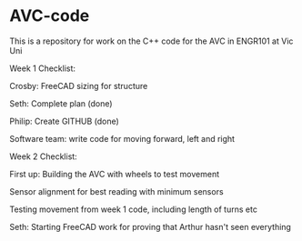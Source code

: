 # AVC-code
This is a repository for work on the C++ code for the AVC in ENGR101 at Vic Uni

Week 1 Checklist:

Crosby: FreeCAD sizing for structure

Seth: Complete plan (done)

Philip: Create GITHUB (done)

Software team: write code for moving forward, left and right

Week 2 Checklist:

First up: Building the AVC with wheels to test movement

Sensor alignment for best reading with minimum sensors

Testing movement from week 1 code, including length of turns etc

Seth: Starting FreeCAD work for proving that Arthur hasn't seen everything

